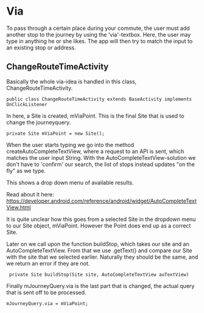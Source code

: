 # Via

To pass through a certain place during your commute, the user must add another stop to the journey by using the 'via'-textbox.
Here, the user may type in anything he or she likes. The app will then try to match the input to an existing stop or address.

## ChangeRouteTimeActivity

Basically the whole via-idea is handled in this class, ChangeRouteTimeActivity. 
```
public class ChangeRouteTimeActivity extends BaseActivity implements OnClickListener
```

In here, a Site is created, mViaPoint. This is the final Site that is used to change the journeyquery.
```    
private Site mViaPoint = new Site();
```

When the user starts typing we go into the method createAutoCompleteTextView, where a request to an API is sent, which matches the user input String. With the AutoCompleteTextView-solution we don't have to 'confirm' our search, the list of stops instead updates "on the fly" as we type.

This shows a drop down menu of available results. 

Read about it here: https://developer.android.com/reference/android/widget/AutoCompleteTextView.html

It is quite unclear how this goes from a selected Site in the dropdown menu to our Site object, mViaPoint.
However the Point does end up as a correct Site. 

Later on we call upon the function buildStop, which takes our site and an AutoCompleteTextView. From that we use .getText() and compare our Site with the site that we selected earlier. Naturally they should be the same, and we return an error if they are not.

```
 private Site buildStop(Site site, AutoCompleteTextView auTextView)
```

Finally mJourneyQuery.via is the last part that is changed, the actual query that is sent off to be processed.

```
mJourneyQuery.via = mViaPoint;
```
